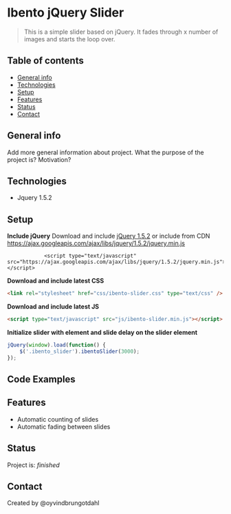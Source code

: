 # Ibento jQuery Slider
> This is a simple slider based on jQuery. It fades through x number of images and starts the loop over. 

## Table of contents
* [General info](#general-info)
* [Technologies](#technologies)
* [Setup](#setup)
* [Features](#features)
* [Status](#status)
* [Contact](#contact)

## General info
Add more general information about project. What the purpose of the project is? Motivation?

## Technologies
* Jquery 1.5.2

## Setup

__Include jQuery__
Download and include [jQuery 1.5.2](http://code.jquery.com/jquery-1.5.2.min.js) or include from CDN 
https://ajax.googleapis.com/ajax/libs/jquery/1.5.2/jquery.min.js

                <script type="text/javascript" src="https://ajax.googleapis.com/ajax/libs/jquery/1.5.2/jquery.min.js"></script>


__Download and include latest CSS__
```html
<link rel="stylesheet" href="css/ibento-slider.css" type="text/css" />
```

__Download and include latest JS__
```html
<script type="text/javascript" src="js/ibento-slider.min.js"></script>
```


__Initialize slider with element and slide delay on the slider element__
```javascript
jQuery(window).load(function() {
    $('.ibento_slider').ibentoSlider(3000);
});
```

## Code Examples


## Features
* Automatic counting of slides
* Automatic fading between slides



## Status
Project is: _finished_


## Contact
Created by @oyvindbrungotdahl
